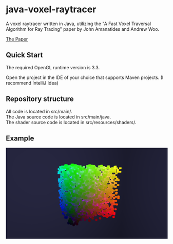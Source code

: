 # java-voxel-raytracer

A voxel raytracer written in Java, utilizing the "A Fast Voxel Traversal Algorithm for Ray Tracing" paper
by John Amanatides and Andrew Woo. 

[The Paper](http://www.cse.yorku.ca/~amana/research/grid.pdf)

## Quick Start

The required OpenGL runtime version is 3.3.

Open the project in the IDE of your choice that supports Maven projects. (I recommend IntelliJ Idea)

## Repository structure

All code is located in src/main/. <br>
The Java source code is located in src/main/java. <br>
The shader source code is located in src/resources/shaders/. <br>

## Example
![grid-32x32](screenshots/grid-32x32x32.png)